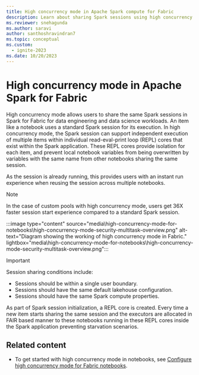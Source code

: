 ```yaml
---
title: High concurrency mode in Apache Spark compute for Fabric
description: Learn about sharing Spark sessions using high concurrency mode in Microsoft Fabric for data engineering and data science workloads.
ms.reviewer: snehagunda
ms.author: saravi
author: santhoshravindran7
ms.topic: conceptual
ms.custom:
  - ignite-2023
ms.date: 10/20/2023
---
```


# High concurrency mode in Apache Spark for Fabric

High concurrency mode allows users to share the same Spark sessions in Spark for Fabric for data engineering and data science workloads. An item like a notebook uses a standard Spark session for its execution. In high concurrency mode, the Spark session can support independent execution of multiple items within individual read-eval-print loop (REPL) cores that exist within the Spark application. These REPL cores provide isolation for each item, and prevent local notebook variables from being overwritten by variables with the same name from other notebooks sharing the same session.

As the session is already running, this provides users with an instant run experience when reusing the session across multiple notebooks.

> [!NOTE]
> In the case of custom pools with high concurrency mode, users get 36X faster session start experience compared to a standard Spark session.

:::image type="content" source="media\high-concurrency-mode-for-notebooks\high-concurrency-mode-security-multitask-overview.png" alt-text="Diagram showing the working of high concurrency mode in Fabric." lightbox="media\high-concurrency-mode-for-notebooks\high-concurrency-mode-security-multitask-overview.png":::

> [!IMPORTANT]
> Session sharing conditions include:
>
>- Sessions should be within a single user boundary.
>- Sessions should have the same default lakehouse configuration.
>- Sessions should have the same Spark compute properties.

As part of Spark session initialization, a REPL core is created. Every time a new item starts sharing the same session and the executors are allocated in FAIR based manner to these notebooks running in these REPL cores inside the Spark application preventing starvation scenarios.

## Related content

- To get started with high concurrency mode in notebooks, see [Configure high concurrency mode for Fabric notebooks](configure-high-concurrency-session-notebooks.md).
